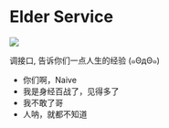 # Elder Service

<p><a href="https://travis-ci.org/chihongze/eldermob"><img src="https://api.travis-ci.org/chihongze/eldermob.svg"/></a></p>

<p>调接口, 告诉你们一点人生的经验 (๑ΘдΘ๑)</p>

<ul>
  <li>你们啊，Naive</li>
  <li>我是身经百战了，见得多了</li>
  <li>我不敢了哥</li>
  <li>人呐，就都不知道</li>
</ul>
